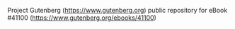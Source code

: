 Project Gutenberg (https://www.gutenberg.org) public repository for eBook #41100 (https://www.gutenberg.org/ebooks/41100)
